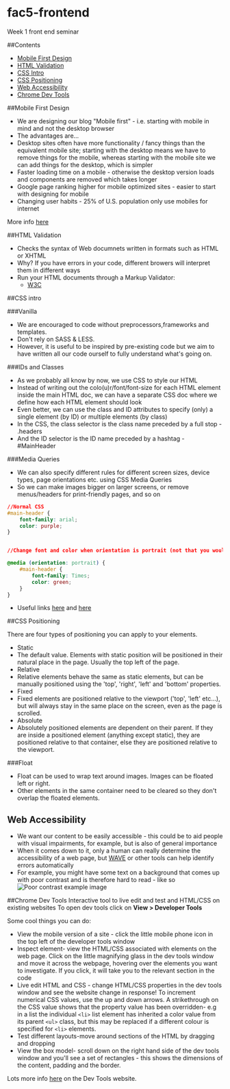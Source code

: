 # fac5-frontend
Week 1 front end seminar

##Contents

* [Mobile First Design](#mobile-first-design)
* [HTML Validation](#html-validation)
* [CSS Intro](#css-intro)
* [CSS Positioning](#css-positioning)
* [Web Accessibility](#web-accessibility)
* [Chrome Dev Tools](#chrome-dev-tools)




##Mobile First Design  
* We are designing our blog "Mobile first" - i.e. starting with mobile in mind and not the desktop browser  
* The advantages are... 
 * Desktop sites often have more functionality / fancy things than the equivalent mobile site; starting with the desktop means we have to remove things for the mobile, whereas starting with the mobile site we can add things for the desktop, which is simpler
 * Faster loading time on a mobile - otherwise the desktop version loads and components are removed which takes longer
 * Google page ranking higher for mobile optimized sites - easier to start with designing for mobile
 * Changing user habits - 25% of U.S. population only use mobiles for internet
 
More info [here](http://designshack.net/articles/css/mobilefirst/)

##HTML Validation 
* Checks the syntax of Web documnets written in formats such as HTML or XHTML
* Why? If you have errors in your code, different browers will interpret them in different ways
* Run your HTML documents through a Markup Validator:
	* [W3C](https://validator.w3.org/)  

##CSS intro  

###Vanilla 

* We are encouraged to code without preprocessors,frameworks and templates.
* Don't rely on SASS & LESS.
* However, it is useful to be inspired by pre-existing code but we aim to have written all our code ourself to fully understand what's going on.

###IDs and Classes

* As we probably all know by now, we use CSS to style our HTML  
 * Instead of writing out the colo(u)r/font/font-size for each HTML element inside the main HTML doc, we can have a separate CSS doc where we define how each HTML element should look  
 * Even better, we can use the class and ID attributes to specify (only) a single element (by ID) or multiple elements (by class)  
 * In the CSS, the class selector is the class name preceded by a full stop - .headers  
 * And the ID selector is the ID name preceded by a hashtag - #MainHeader  

###Media Queries

 * We can also specify different rules for different screen sizes, device types, page orientations etc. using CSS Media Queries  
  * So we can make images bigger on larger screens, or remove menus/headers for print-friendly pages, and so on  
 
 
```css
//Normal CSS 
#main-header {
	font-family: arial;
	color: purple;
}


//Change font and color when orientation is portrait (not that you would want to...)

@media (orientation: portrait) {
	#main-header {
		font-family: Times;
		color: green;
	}
}
```
  * Useful links [here](https://developers.google.com/web/fundamentals/layouts/rwd-fundamentals/use-media-queries?hl=en) and [here](http://www.w3schools.com/cssref/css3_pr_mediaquery.asp)

##CSS Positioning

There are four types of positioning you can apply to your elements.
* Static
 * The default value. Elements with static position will be positioned in their natural place in the page. Usually the top left of the page.
* Relative
 * Relative elements behave the same as static elements, but can be manually positioned using the 'top', 'right', 'left' and 'bottom' properties.
* Fixed
 * Fixed elements are positioned relative to the viewport ('top', 'left' etc...), but will always stay in the same place on the screen, even as the page is scrolled.
* Absolute
 * Absolutely positioned elements are dependent on their parent. If they are inside a positioned element (anything except static), they are positioned relative to that container, else they are positioned relative to the viewport.

###Float
* Float can be used to wrap text around images. Images can be floated left or right.
* Other elements in the same container need to be cleared so they don't overlap the floated elements.

## Web Accessibility  

* We want our content to be easily accessible - this could be to aid people with visual impairments, for example, but is also of general importance
 * When it comes down to it, only a human can really determine the accessibility of a web page, but [WAVE](http://wave.webaim.org/) or other tools can help identify errors automatically
  * For example, you might have some text on a background that comes up with poor contrast and is therefore hard to read - like so  
![Poor contrast example image](http://www.spaboomblog.com/wp-content/uploads/2007/08/low-contrast03.gif)

##Chrome Dev Tools
Interactive tool to live edit and test and HTML/CSS on existing websites
To open dev tools click on **View > Developer Tools**

Some cool things you can do:
* View the mobile version of a site - click the little mobile phone icon in the top left of the developer tools window
* Inspect element- view the HTML/CSS associated with elements on the web page. Click on the little magnifying glass in the dev tools window and move it across the webpage, hovering over the elements you want to investigate. If you click, it will take you to the relevant section in the code
* Live edit HTML and CSS - change HTML/CSS properties in the dev tools window and see the website change in response! To increment numerical CSS values, use the up and down arrows. A strikethrough on the CSS value shows that the property value has been overridden- e.g in a list the individual ``` <li> ``` list element has inherited a color value from its parent ``` <ul> ``` class, but this may be replaced if a different colour is specified for ``` <li> ``` elements. 
* Test different layouts-move around sections of the HTML by dragging and dropping
* View the box model- scroll down on the right hand side of the dev tools window and you'll see a set of rectangles - this shows the dimensions of the content, padding and the border. 



Lots more info [here](https://developer.chrome.com/devtools/docs/dom-and-styles) on the Dev Tools website.
